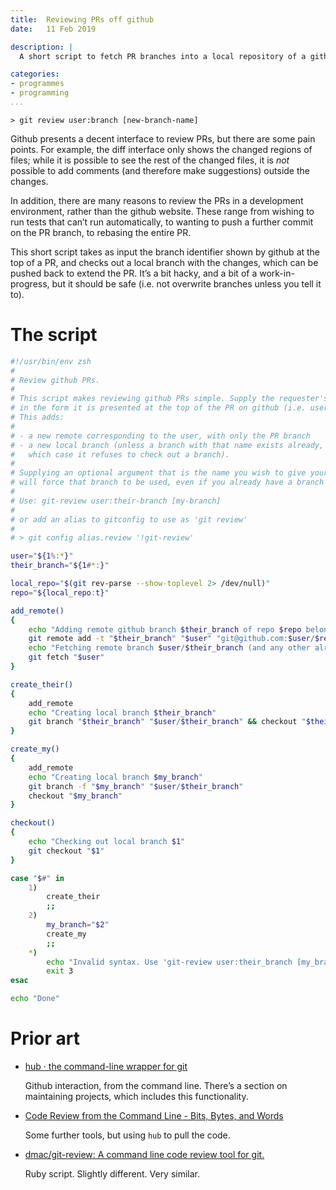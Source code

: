 ```yaml
---
title:  Reviewing PRs off github  
date:   11 Feb 2019  

description: |
  A short script to fetch PR branches into a local repository of a github project.

categories:
- programmes
- programming
...
```


```
> git review user:branch [new-branch-name]
```

<!--more-->

Github presents a decent interface to review PRs, but there are some pain points.
For example, the diff interface only shows the changed regions of files;
while it is possible to see the rest of the changed files, it is _not_ possible to add comments (and therefore make suggestions) outside the changes.

In addition, there are many reasons to review the PRs in a development environment, rather than the github website.
These range from wishing to run tests that can’t run automatically, to wanting to push a further commit on the PR branch, to rebasing the entire PR.

This short script takes as input the branch identifier shown by github at the top of a PR, and checks out a local branch with the changes, which can be pushed back to extend the PR.
It’s a bit hacky, and a bit of a work-in-progress, but it should be safe (i.e. not overwrite branches unless you tell it to).

# The script

```zsh
#!/usr/bin/env zsh
#
# Review github PRs.
#
# This script makes reviewing github PRs simple. Supply the requester's branch
# in the form it is presented at the top of the PR on github (i.e. user:branch).
# This adds:
#
# - a new remote corresponding to the user, with only the PR branch
# - a new local branch (unless a branch with that name exists already, in
#   which case it refuses to check out a branch).
#
# Supplying an optional argument that is the name you wish to give your branch
# will force that branch to be used, even if you already have a branch with that name.
#
# Use: git-review user:their-branch [my-branch]
#
# or add an alias to gitconfig to use as 'git review'
#
# > git config alias.review '!git-review'

user="${1%:*}"
their_branch="${1#*:}"

local_repo="$(git rev-parse --show-toplevel 2> /dev/null)"
repo="${local_repo:t}"

add_remote()
{
    echo "Adding remote github branch $their_branch of repo $repo belonging to user $user."
    git remote add -t "$their_branch" "$user" "git@github.com:$user/$repo" || git remote set-branches --add "$user" "$their_branch"
    echo "Fetching remote branch $user/$their_branch (and any other already added $user branches)."
    git fetch "$user"
}

create_their()
{
    add_remote
    echo "Creating local branch $their_branch"
    git branch "$their_branch" "$user/$their_branch" && checkout "$their_branch"
}

create_my()
{
    add_remote
    echo "Creating local branch $my_branch"
    git branch -f "$my_branch" "$user/$their_branch"
    checkout "$my_branch"
}

checkout()
{
    echo "Checking out local branch $1"
    git checkout "$1"
}

case "$#" in
    1)
        create_their
        ;;
    2)
        my_branch="$2"
        create_my
        ;;
    *)
        echo "Invalid syntax. Use 'git-review user:their_branch [my_branch]'"
        exit 3
esac

echo "Done"
```

# Prior art

*   [hub · the command-line wrapper for git](https://hub.github.com/)

    Github interaction, from the command line.
    There’s a section on maintaining projects, which includes this functionality.

*   [Code Review from the Command Line - Bits, Bytes, and Words](https://blog.jez.io/cli-code-review/)

    Some further tools, but using `hub` to pull the code.

*   [dmac/git-review: A command line code review tool for git.](https://github.com/dmac/git-review)

    Ruby script.
    Slightly different.
    Very similar.
